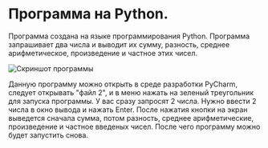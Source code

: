 # Программа на Python.
Программа создана на языке программирования Python. Программа запрашивает два числа и выводит их сумму, разность, среднее арифметическое, произведение и частное этих чисел.

![Скриншот программы](https://user-images.githubusercontent.com/90241550/132724142-e8531047-ed74-4495-af63-f900cbb018ef.png)

Данную программу можно открыть в среде разработки PyCharm, следует открывать "файл 2", и в меню нажать на зеленый треугольник для запуска программы. У вас сразу запросят 2 числа. Нужно ввести 2 числа в окно вывода и нажать Enter. После нажатия кнопки на экран выведется сначала сумма, потом разность, среднее арифметические, произведение и частное введеных чисел. После чего программу можно будет запустить снова.
